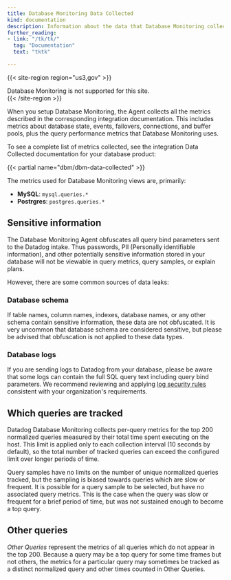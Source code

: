 ```yaml
---
title: Database Monitoring Data Collected
kind: documentation
description: Information about the data that Database Monitoring collects.
further_reading:
- link: "/tk/tk/"
  tag: "Documentation"
  text: "tktk"

---
```

{{< site-region region="us3,gov" >}} 
<div class="alert alert-warning">Database Monitoring is not supported for this site.</div>
{{< /site-region >}}

When you setup Database Monitoring, the Agent collects all the metrics described in the corresponding integration documentation. This includes metrics about database state, events, failovers, connections, and buffer pools, plus the query performance metrics that Database Monitoring uses. 

To see a complete list of metrics collected, see the integration Data Collected documentation for your database product:

{{< partial name="dbm/dbm-data-collected" >}}
<p></p>

The metrics used for Database Monitoring views are, primarily:
- **MySQL**: `mysql.queries.*`
- **Postrgres**: `postgres.queries.*`

## Sensitive information

The Database Monitoring Agent obfuscates all query bind parameters sent to the Datadog intake. Thus passwords, PII (Personally identifiable information), and other potentially sensitive information stored in your database will not be viewable in query metrics, query samples, or explain plans.

However, there are some common sources of data leaks:

### Database schema

If table names, column names, indexes, database names, or any other schema contain sensitive information, these data are not obfuscated. It is very uncommon that database schema are considered sensitive, but please be advised that obfuscation is not applied to these data types.

### Database logs

If you are sending logs to Datadog from your database, please be aware that some logs can contain the full SQL query text including query bind parameters. We recommend reviewing and applying [log security rules][1] consistent with your organization's requirements.


## Which queries are tracked

Datadog Database Monitoring collects per-query metrics for the top 200 normalized queries measured by their total time spent executing on the host. This limit is applied only to each collection interval (10 seconds by default), so the total number of tracked queries can exceed the configured limit over longer periods of time.

Query samples have no limits on the number of unique normalized queries tracked, but the sampling is biased towards queries which are slow or frequent. It is possible for a query sample to be selected, but have no associated query metrics. This is the case when the query was slow or frequent for a brief period of time, but was not sustained enough to become a top query.

## Other queries

_Other Queries_ represent the metrics of all queries which do not appear in the top 200. Because a query may be a top query for some time frames but not others, the metrics for a particular query may sometimes be tracked as a distinct normalized query and other times counted in Other Queries.


[1]: /security/logs/
